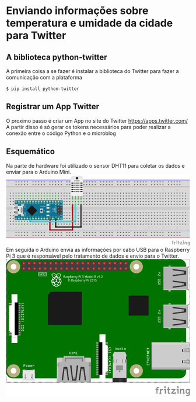 # Enviando informações sobre temperatura e umidade da cidade para Twitter

## A biblioteca python-twitter
A primeira coisa a se fazer é instalar a biblioteca do Twitter para fazer a comunicação com a plataforma

```
$ pip install python-twitter
```
## Registrar um App Twitter 
O proximo passo é criar um App no site do Twitter
https://apps.twitter.com/
A partir disso é só gerar os tokens necessários para poder realizar a conexão entre o código Python e o microblog

## Esquemático
Na parte de hardware foi utilizado o sensor DHT11 para coletar os dados e enviar para o Arduino Mini.
![Sensor](/imagens/sensor.png)
Em seguida o Arduino envia as informações por cabo USB para o Raspberry Pi 3 que é responsável pelo tratamento de dados e envio para o Twitter.
![Raspberry](/imagens/rasp.png)